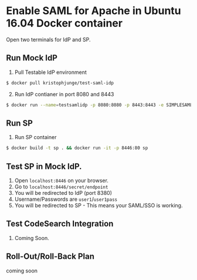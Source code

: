 # Enable SAML for Apache in Ubuntu 16.04 Docker container
Open two terminals for IdP and SP.

## Run Mock IdP
1. Pull Testable IdP environment
```bash
$ docker pull kristophjunge/test-saml-idp
```
2. Run IdP contianer in port 8080 and 8443
```bash
$ docker run --name=testsamlidp -p 8080:8080 -p 8443:8443 -e SIMPLESAMLPHP_SP_ENTITY_ID=urn:opengrok -e SIMPLESAMLPHP_SP_ASSERTION_CONSUMER_SERVICE=http://localhost:8446/login.html -d kristophjunge/test-saml-idp
```

## Run SP

1. Run SP container
```bash
$ docker build -t sp . && docker run -it -p 8446:80 sp
```

## Test SP in Mock IdP.

1. Open `localhost:8446` on your browser.
2. Go to `localhost:8446/secret/endpoint`
3. You will be redirected to IdP (port 8380)
5. Username/Passwords are `user1`/`user1pass`
6. You will be redirected to SP - This means your SAML/SSO is working.

## Test CodeSearch Integration

1. Coming Soon.

## Roll-Out/Roll-Back Plan

coming soon
